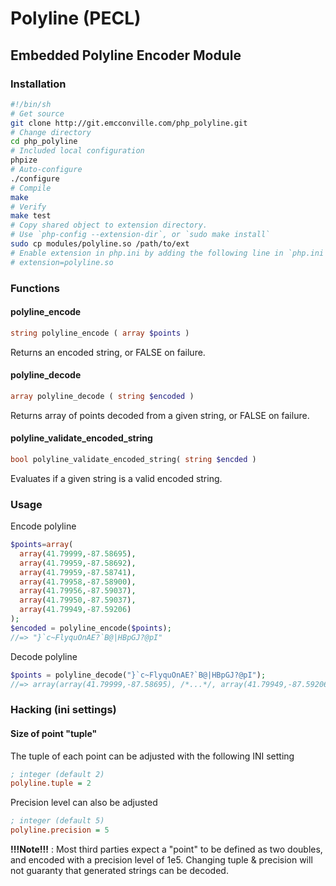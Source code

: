 # Polyline (PECL) #
## Embedded Polyline Encoder Module ##

### Installation ###
```bash
#!/bin/sh
# Get source
git clone http://git.emcconville.com/php_polyline.git
# Change directory
cd php_polyline
# Included local configuration
phpize
# Auto-configure
./configure
# Compile
make
# Verify
make test
# Copy shared object to extension directory.
# Use `php-config --extension-dir`, or `sudo make install`
sudo cp modules/polyline.so /path/to/ext
# Enable extension in php.ini by adding the following line in `php.ini'
# extension=polyline.so
```

### Functions ###

#### polyline_encode ####
```php
string polyline_encode ( array $points )
```
Returns an encoded string, or FALSE on failure.

#### polyline_decode ####
```php
array polyline_decode ( string $encoded )
```
Returns array of points decoded from a given string, or FALSE on failure.

#### polyline_validate_encoded_string ####
```php
bool polyline_validate_encoded_string( string $encded )
```
Evaluates if a given string is a valid encoded string.

### Usage ###

Encode polyline
```php
$points=array(
  array(41.79999,-87.58695),
  array(41.79959,-87.58692),
  array(41.79959,-87.58741),
  array(41.79958,-87.58900),
  array(41.79956,-87.59037),
  array(41.79950,-87.59037),
  array(41.79949,-87.59206)
);
$encoded = polyline_encode($points);
//=> "}`c~FlyquOnAE?`B@|HBpGJ?@pI"
```

Decode polyline
```php
$points = polyline_decode("}`c~FlyquOnAE?`B@|HBpGJ?@pI");
//=> array(array(41.79999,-87.58695), /*...*/, array(41.79949,-87.59206))
```

### Hacking (ini settings) ###
#### Size of point "tuple" ####

The tuple of each point can be adjusted with the following INI setting
```ini
; integer (default 2)
polyline.tuple = 2
```

Precision level can also be adjusted
```ini
; integer (default 5)
polyline.precision = 5
```

**!!!Note!!!** : Most third parties expect a "point" to be defined as two doubles,
and encoded with a precision level of 1e5. Changing tuple & precision will not
guaranty that generated strings can be decoded.
